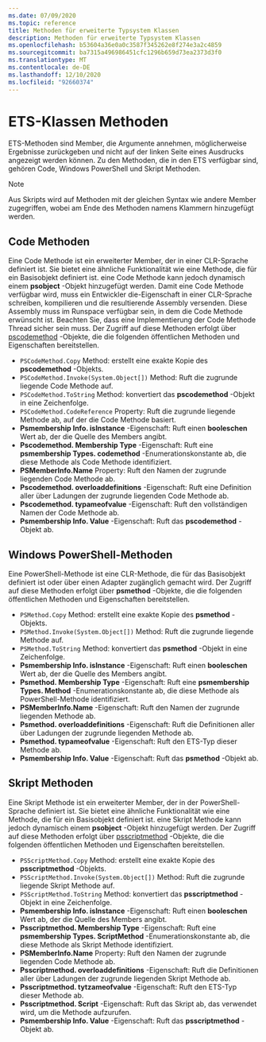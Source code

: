 ```yaml
---
ms.date: 07/09/2020
ms.topic: reference
title: Methoden für erweiterte Typsystem Klassen
description: Methoden für erweiterte Typsystem Klassen
ms.openlocfilehash: b53604a36e0a0c3587f345262e8f274e3a2c4859
ms.sourcegitcommit: ba7315a496986451cfc1296b659d73ea2373d3f0
ms.translationtype: MT
ms.contentlocale: de-DE
ms.lasthandoff: 12/10/2020
ms.locfileid: "92660374"
---
```

# <a name="ets-class-methods"></a>ETS-Klassen Methoden

ETS-Methoden sind Member, die Argumente annehmen, möglicherweise Ergebnisse zurückgeben und nicht auf der linken Seite eines Ausdrucks angezeigt werden können. Zu den Methoden, die in den ETS verfügbar sind, gehören Code, Windows PowerShell und Skript Methoden.

> [!NOTE]
> Aus Skripts wird auf Methoden mit der gleichen Syntax wie andere Member zugegriffen, wobei am Ende des Methoden namens Klammern hinzugefügt werden.

## <a name="code-methods"></a>Code Methoden

Eine Code Methode ist ein erweiterter Member, der in einer CLR-Sprache definiert ist. Sie bietet eine ähnliche Funktionalität wie eine Methode, die für ein Basisobjekt definiert ist. eine Code Methode kann jedoch dynamisch einem **psobject** -Objekt hinzugefügt werden. Damit eine Code Methode verfügbar wird, muss ein Entwickler die-Eigenschaft in einer CLR-Sprache schreiben, kompilieren und die resultierende Assembly versenden. Diese Assembly muss im Runspace verfügbar sein, in dem die Code Methode erwünscht ist. Beachten Sie, dass eine Implementierung der Code Methode Thread sicher sein muss. Der Zugriff auf diese Methoden erfolgt über [pscodemethod](/dotnet/api/system.management.automation.pscodemethod) -Objekte, die die folgenden öffentlichen Methoden und Eigenschaften bereitstellen.

- `PSCodeMethod.Copy` Method: erstellt eine exakte Kopie des **pscodemethod** -Objekts.
- `PSCodeMethod.Invoke(System.Object[])` Method: Ruft die zugrunde liegende Code Methode auf.
- `PSCodeMethod.ToString` Method: konvertiert das **pscodemethod** -Objekt in eine Zeichenfolge.
- `PSCodeMethod.CodeReference` Property: Ruft die zugrunde liegende Methode ab, auf der die Code Methode basiert.
- **Psmembership Info. isInstance** -Eigenschaft: Ruft einen **booleschen** Wert ab, der die Quelle des Members angibt.
- **Pscodemethod. Membership Type** -Eigenschaft: Ruft eine **psmembership Types. codemethod** -Enumerationskonstante ab, die diese Methode als Code Methode identifiziert.
- **PSMemberInfo.Name** Property: Ruft den Namen der zugrunde liegenden Code Methode ab.
- **Pscodemethod. overloaddefinitions** -Eigenschaft: Ruft eine Definition aller über Ladungen der zugrunde liegenden Code Methode ab.
- **Pscodemethod. typameofvalue** -Eigenschaft: Ruft den vollständigen Namen der Code Methode ab.
- **Psmembership Info. Value** -Eigenschaft: Ruft das **pscodemethod** -Objekt ab.

## <a name="windows-powershell-methods"></a>Windows PowerShell-Methoden

Eine PowerShell-Methode ist eine CLR-Methode, die für das Basisobjekt definiert ist oder über einen Adapter zugänglich gemacht wird. Der Zugriff auf diese Methoden erfolgt über **psmethod** -Objekte, die die folgenden öffentlichen Methoden und Eigenschaften bereitstellen.

- `PSMethod.Copy` Method: erstellt eine exakte Kopie des **psmethod** -Objekts.
- `PSMethod.Invoke(System.Object[])` Method: Ruft die zugrunde liegende Methode auf.
- `PSMethod.ToString` Method: konvertiert das **psmethod** -Objekt in eine Zeichenfolge.
- **Psmembership Info. isInstance** -Eigenschaft: Ruft einen **booleschen** Wert ab, der die Quelle des Members angibt.
- **Psmethod. Membership Type** -Eigenschaft: Ruft eine **psmembership Types. Method** -Enumerationskonstante ab, die diese Methode als PowerShell-Methode identifiziert.
- **PSMemberInfo.Name** -Eigenschaft: Ruft den Namen der zugrunde liegenden Methode ab.
- **Psmethod. overloaddefinitions** -Eigenschaft: Ruft die Definitionen aller über Ladungen der zugrunde liegenden Methode ab.
- **Psmethod. typameofvalue** -Eigenschaft: Ruft den ETS-Typ dieser Methode ab.
- **Psmembership Info. Value** -Eigenschaft: Ruft das **psmethod** -Objekt ab.

## <a name="script-methods"></a>Skript Methoden

Eine Skript Methode ist ein erweiterter Member, der in der PowerShell-Sprache definiert ist. Sie bietet eine ähnliche Funktionalität wie eine Methode, die für ein Basisobjekt definiert ist. eine Skript Methode kann jedoch dynamisch einem **psobject** -Objekt hinzugefügt werden. Der Zugriff auf diese Methoden erfolgt über [psscriptmethod](/dotnet/api/system.management.automation.psscriptmethod) -Objekte, die die folgenden öffentlichen Methoden und Eigenschaften bereitstellen.

- `PSScriptMethod.Copy` Method: erstellt eine exakte Kopie des **psscriptmethod** -Objekts.
- `PSScriptMethod.Invoke(System.Object[])` Method: Ruft die zugrunde liegende Skript Methode auf.
- `PSScriptMethod.ToString` Method: konvertiert das **psscriptmethod** -Objekt in eine Zeichenfolge.
- **Psmembership Info. isInstance** -Eigenschaft: Ruft einen **booleschen** Wert ab, der die Quelle des Members angibt.
- **Psscriptmethod. Membership Type** -Eigenschaft: Ruft eine **psmembership Types. ScriptMethod** -Enumerationskonstante ab, die diese Methode als Skript Methode identifiziert.
- **PSMemberInfo.Name** Property: Ruft den Namen der zugrunde liegenden Code Methode ab.
- **Psscriptmethod. overloaddefinitions** -Eigenschaft: Ruft die Definitionen aller über Ladungen der zugrunde liegenden Skript Methode ab.
- **Psscriptmethod. tytzameofvalue** -Eigenschaft: Ruft den ETS-Typ dieser Methode ab.
- **Psscriptmethod. Script** -Eigenschaft: Ruft das Skript ab, das verwendet wird, um die Methode aufzurufen.
- **Psmembership Info. Value** -Eigenschaft: Ruft das **psscriptmethod** -Objekt ab.
